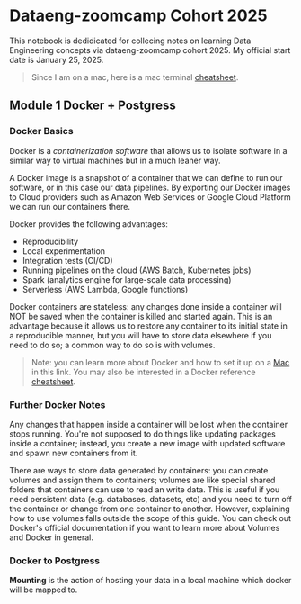 # Dataeng-zoomcamp Cohort 2025
This notebook is dedidicated for collecing notes on learning Data Engineering concepts via dataeng-zoomcamp cohort 2025. My official start date is January 25, 2025.

> Since I am on a mac, here is a mac terminal [cheatsheet](https://github.com/0nn0/terminal-mac-cheatsheet?tab=readme-ov-file#english-version).


## Module 1 Docker + Postgress

### Docker Basics

Docker is a _containerization software_ that allows us to isolate software in a similar way to virtual machines but in a much leaner way.

A Docker image is a snapshot of a container that we can define to run our software, or in this case our data pipelines. By exporting our Docker images to Cloud providers such as Amazon Web Services or Google Cloud Platform we can run our containers there.

Docker provides the following advantages:

- Reproducibility
- Local experimentation
- Integration tests (CI/CD)
- Running pipelines on the cloud (AWS Batch, Kubernetes jobs)
- Spark (analytics engine for large-scale data processing)
- Serverless (AWS Lambda, Google functions)

Docker containers are stateless: any changes done inside a container will NOT be saved when the container is killed and started again. This is an advantage because it allows us to restore any container to its initial state in a reproducible manner, but you will have to store data elsewhere if you need to do so; a common way to do so is with volumes.


> Note: you can learn more about Docker and how to set it up on a [Mac](https://github.com/ziritrion/ml-zoomcamp/blob/11_kserve/notes/05b_virtenvs.md#docker) in this link. You may also be interested in a Docker reference [cheatsheet](https://gist.github.com/ziritrion/1842c8a4c4851602a8733bba19ab6050#docker).


### Further Docker Notes
Any changes that happen inside a container will be lost when the container stops running. You're not supposed to do things like updating packages inside a container; instead, you create a new image with updated software and spawn new containers from it.

There are ways to store data generated by containers: you can create volumes and assign them to containers; volumes are like special shared folders that containers can use to read an write data. This is useful if you need persistent data (e.g. databases, datasets, etc) and you need to turn off the container or change from one container to another. However, explaining how to use volumes falls outside the scope of this guide. You can check out Docker's official documentation if you want to learn more about Volumes and Docker in general.



### Docker to Postgress

**Mounting** is the action of hosting your data in a local machine which docker will be mapped to. 
